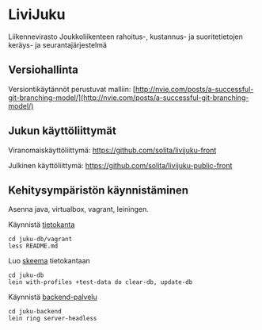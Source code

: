 LiviJuku
========

Liikennevirasto Joukkoliikenteen rahoitus-, kustannus- ja suoritetietojen keräys- ja seurantajärjestelmä

## Versiohallinta

Versiontikäytännöt perustuvat malliin: [http://nvie.com/posts/a-successful-git-branching-model/](http://nvie.com/posts/a-successful-git-branching-model/)

Jukun käyttöliittymät
----------------------

Viranomaiskäyttöliittymä: https://github.com/solita/livijuku-front

Julkinen käyttöliittymä: https://github.com/solita/livijuku-public-front

Kehitysympäristön käynnistäminen
--------------------------------

Asenna java, virtualbox, vagrant, leiningen.

Käynnistä [tietokanta](/juku-db/vagrant)

    cd juku-db/vagrant
    less README.md

Luo [skeema](/juku-db) tietokantaan

    cd juku-db
	lein with-profiles +test-data do clear-db, update-db

Käynnistä [backend-palvelu](/juku-backend)

    cd juku-backend
    lein ring server-headless



